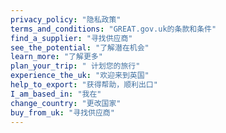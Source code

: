 ```yaml
---
privacy_policy: "隐私政策"
terms_and_conditions: "GREAT.gov.uk的条款和条件"
find_a_supplier: "寻找供应商"
see_the_potential: "了解潜在机会"
learn_more: "了解更多"
plan_your_trip: " 计划您的旅行"
experience_the_uk: "欢迎来到英国"
help_to_export: "获得帮助，顺利出口"
I_am_based_in: "我在"
change_country: "更改国家"
buy_from_uk: "寻找供应商"
---
```

